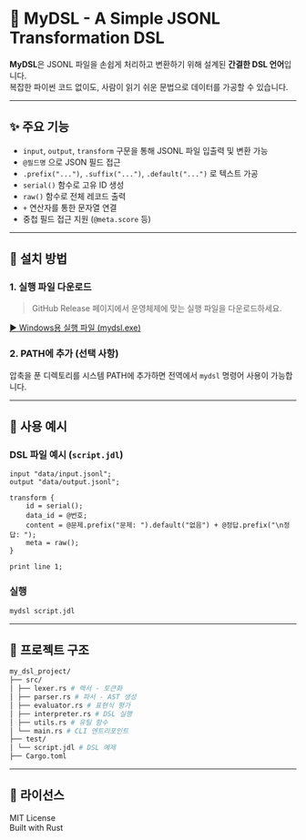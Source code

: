 # 🧩 MyDSL - A Simple JSONL Transformation DSL

**MyDSL**은 JSONL 파일을 손쉽게 처리하고 변환하기 위해 설계된 **간결한 DSL 언어**입니다.  
복잡한 파이썬 코드 없이도, 사람이 읽기 쉬운 문법으로 데이터를 가공할 수 있습니다.

---

## ✨ 주요 기능

- `input`, `output`, `transform` 구문을 통해 JSONL 파일 입출력 및 변환 가능
- `@필드명` 으로 JSON 필드 접근
- `.prefix("...")`, `.suffix("...")`, `.default("...")` 로 텍스트 가공
- `serial()` 함수로 고유 ID 생성
- `raw()` 함수로 전체 레코드 출력
- `+` 연산자를 통한 문자열 연결
- 중첩 필드 접근 지원 (`@meta.score` 등)

---

## 🔧 설치 방법

### 1. 실행 파일 다운로드

> GitHub Release 페이지에서 운영체제에 맞는 실행 파일을 다운로드하세요.

[▶ Windows용 실행 파일 (mydsl.exe)](https://github.com/blackbeaver37/my_dsl_project/releases/tag/v0.1.0)

### 2. PATH에 추가 (선택 사항)

압축을 푼 디렉토리를 시스템 PATH에 추가하면 전역에서 `mydsl` 명령어 사용이 가능합니다.

---

## 🚀 사용 예시

### DSL 파일 예시 (`script.jdl`)

```jdl
input "data/input.jsonl";
output "data/output.jsonl";

transform {
    id = serial();
    data_id = @번호;
    content = @문제.prefix("문제: ").default("없음") + @정답.prefix("\n정답: ");
    meta = raw();
}

print line 1;
```

### 실행

```bash
mydsl script.jdl
```

---

## 📁 프로젝트 구조

```bash
my_dsl_project/
├── src/
│ ├── lexer.rs # 렉서 - 토큰화
│ ├── parser.rs # 파서 - AST 생성
│ ├── evaluator.rs # 표현식 평가
│ ├── interpreter.rs # DSL 실행
│ ├── utils.rs # 유틸 함수
│ └── main.rs # CLI 엔트리포인트
├── test/
│ └── script.jdl # DSL 예제
├── Cargo.toml
```

---

## 📜 라이선스

MIT License  
Built with Rust
